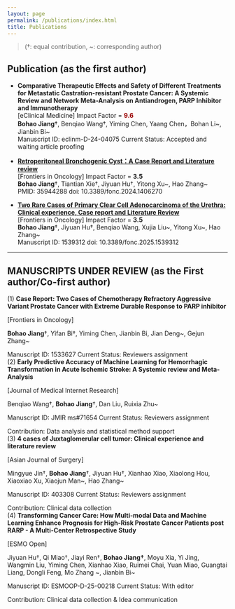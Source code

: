```yaml
---
layout: page
permalink: /publications/index.html
title: Publications
---
```


> (†: equal contribution, ~: corresponding author)

## Publication (as the first author)

- **Comparative Therapeutic Effects and Safety of Different Treatments for Metastatic Castration-resistant Prostate Cancer: A Systemic Review and Network Meta-Analysis on Antiandrogen, PARP Inhibitor and Immunotherapy**<br>[eClinical Medicine]          Impact Factor = **<font color="#990000">9.6</font>**<br>**Bohao Jiang**†, Benqiao Wang†, Yiming Chen, Yaang Chen，Bohan Li~, Jianbin Bi~<br>Manuscript ID: eclinm-D-24-04075        Current Status: Accepted and waiting article proofing

- [ **Retroperitoneal Bronchogenic Cyst：A Case Report and Literature review**](https://www.frontiersin.org/journals/oncology/articles/10.3389/fonc.2024.1406270/full)<br>[Frontiers in Oncology]    Impact Factor = **3.5**<br>**Bohao Jiang**†, Tiantian Xie†, Jiyuan Hu†, Yitong Xu~, Hao Zhang~<br>PMID: 35944288                                        doi:  10.3389/fonc.2024.1406270<br>

- [**Two Rare Cases of Primary Clear Cell Adenocarcinoma of the Urethra: Clinical experience, Case report and Literature Review**](https://www.frontiersin.org/journals/oncology/articles/10.3389/fonc.2025.1539312/full)<br>[Frontiers in Oncology]    Impact Factor = **3.5**<br>**Bohao Jiang**†, Jiyuan Hu†, Benqiao Wang, Xujia Liu~, Yitong Xu~, Hao Zhang~<br>Manuscript ID: 1539312                             doi: 10.3389/fonc.2025.1539312<br>

---

## **MANUSCRIPTS UNDER REVIEW** (as the First author/Co-first author)

(1)  **Case Report: Two Cases of Chemotherapy Refractory Aggressive Variant Prostate Cancer with Extreme Durable Response to PARP inhibitor**<br>

[Frontiers in Oncology]<br>

**Bohao Jiang**†, Yifan Bi†, Yiming Chen, Jianbin Bi, Jian Deng~, Gejun Zhang~<br>

Manuscript ID: 1533627                             Current Status: Reviewers assignment<br>(2)  **Early Predictive Accuracy of Machine Learning for Hemorrhagic Transformation in Acute Ischemic Stroke: A Systemic review and Meta-Analysis**<br>

[Journal of Medical Internet Research]<br>

Benqiao Wang†, **Bohao Jiang**†, Dan Liu, Ruixia Zhu~<br>

Manuscript ID: JMIR ms#71654             Current Status:  Reviewers assignment<br>

Contribution: Data analysis and statistical method support<br>(3)  **4 cases of Juxtaglomerular cell tumor: Clinical experience and literature review**<br>

[Asian Journal of Surgery]<br>

Mingyue Jin†, **Bohao Jiang**†, Jiyuan Hu†, Xianhao Xiao, Xiaolong Hou, Xiaoxiao Xu, Xiaojun Man~, Hao Zhang~<br>

Manuscript ID: 403308                              Current Status: Reviewers assignment<br>

Contribution: Clinical data collection<br>(4) **Transforming Cancer Care: How Multi-modal Data and Machine Learning Enhance Prognosis for High-Risk Prostate Cancer Patients post RARP - A Multi-Center Retrospective Study**

[ESMO Open] <br>

Jiyuan Hu†, Qi Miao†, Jiayi Ren†, **Bohao Jiang†**, Moyu Xia, Yi Jing, Wangmin Liu, Yiming Chen, Xianhao Xiao, Ruimei Chai, Yuan Miao, Guangtai Liang, Dongli Feng, Mo Zhang ~, Jianbin Bi~<br>

Manuscript ID: ESMOOP-D-25-00218               Current Status: With editor<br>

Contribution: Clinical data collection & Idea communication<br>
